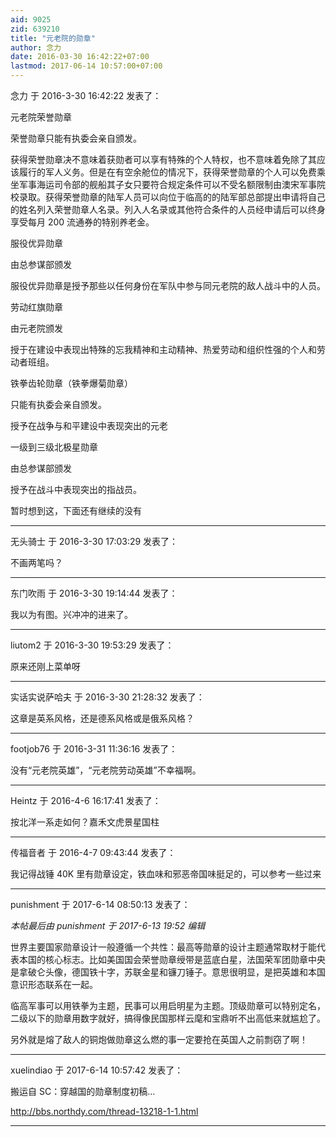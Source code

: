 ```yaml
---
aid: 9025
zid: 639210
title: "元老院的勋章"
author: 念力
date: 2016-03-30 16:42:22+07:00
lastmod: 2017-06-14 10:57:00+07:00
---
```


念力 于 2016-3-30 16:42:22 发表了：

元老院荣誉勋章

荣誉勋章只能有执委会亲自颁发。

获得荣誉勋章决不意味着获勋者可以享有特殊的个人特权，也不意味着免除了其应该履行的军人义务。但是在有空余舱位的情况下，获得荣誉勋章的个人可以免费乘坐军事海运司令部的舰船其子女只要符合规定条件可以不受名额限制由澳宋军事院校录取。获得荣誉勋章的陆军人员可以向位于临高的的陆军部总部提出申请将自己的姓名列入荣誉勋章人名录。列入人名录或其他符合条件的人员经申请后可以终身享受每月 200 流通券的特别养老金。

服役优异勋章

由总参谋部颁发

服役优异勋章是授予那些以任何身份在军队中参与同元老院的敌人战斗中的人员。

劳动红旗勋章

由元老院颁发

授于在建设中表现出特殊的忘我精神和主动精神、热爱劳动和组织性强的个人和劳动者班组。

铁拳齿轮勋章（铁拳爆菊勋章）

只能有执委会亲自颁发。

授予在战争与和平建设中表现突出的元老

一级到三级北极星勋章

由总参谋部颁发

授予在战斗中表现突出的指战员。

暂时想到这，下面还有继续的没有

---

无头骑士 于 2016-3-30 17:03:29 发表了：

不画两笔吗？

---

东门吹雨 于 2016-3-30 19:14:44 发表了：

我以为有图。兴冲冲的进来了。

---

liutom2 于 2016-3-30 19:53:29 发表了：

原来还刚上菜单呀

---

实话实说萨哈夫 于 2016-3-30 21:28:32 发表了：

这章是英系风格，还是德系风格或是俄系风格？

---

footjob76 于 2016-3-31 11:36:16 发表了：

没有“元老院英雄”，“元老院劳动英雄”不幸福啊。

---

Heintz 于 2016-4-6 16:17:41 发表了：

按北洋一系走如何？嘉禾文虎景星国柱

---

传福音者 于 2016-4-7 09:43:44 发表了：

我记得战锤 40K 里有勋章设定，铁血味和邪恶帝国味挺足的，可以参考一些过来

---

punishment 于 2017-6-14 08:50:13 发表了：

_本帖最后由 punishment 于 2017-6-13 19:52 编辑_

世界主要国家勋章设计一般遵循一个共性：最高等勋章的设计主题通常取材于能代表本国的核心标志。比如美国国会荣誉勋章绶带是蓝底白星，法国荣军团勋章中央是拿破仑头像，德国铁十字，苏联金星和镰刀锤子。意思很明显，是把英雄和本国意识形态联系在一起。

临高军事可以用铁拳为主题，民事可以用启明星为主题。顶级勋章可以特别定名，二级以下的勋章用数字就好，搞得像民国那样云麾和宝鼎听不出高低来就尴尬了。

另外就是熔了敌人的铜炮做勋章这么燃的事一定要抢在英国人之前剽窃了啊！

---

xuelindiao 于 2017-6-14 10:57:42 发表了：

搬运自 SC：穿越国的勋章制度初稿...

http://bbs.northdy.com/thread-13218-1-1.html

---
